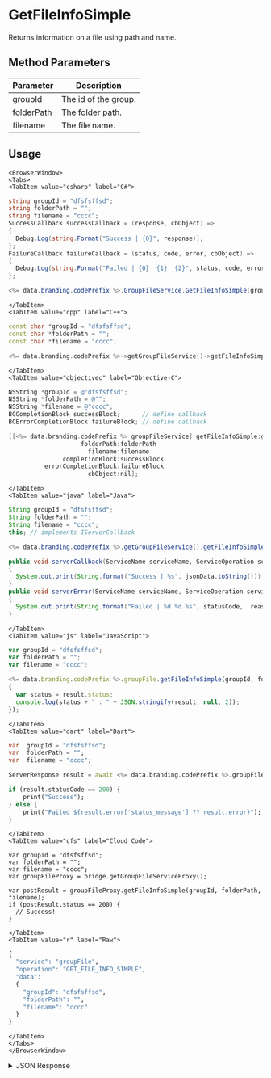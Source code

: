 # GetFileInfoSimple

Returns information on a file using path and name.

<PartialServop service_name="groupFile" operation_name="GET_FILE_INFO_SIMPLE" />

## Method Parameters
Parameter | Description
--------- | -----------
groupId | The id of the group.
folderPath | The folder path.
filename | The file name.

## Usage

```mdx-code-block
<BrowserWindow>
<Tabs>
<TabItem value="csharp" label="C#">
```

```csharp
string groupId = "dfsfsffsd";
string folderPath = "";
string filename = "cccc";
SuccessCallback successCallback = (response, cbObject) =>
{
  Debug.Log(string.Format("Success | {0}", response));
};
FailureCallback failureCallback = (status, code, error, cbObject) =>
{
  Debug.Log(string.Format("Failed | {0}  {1}  {2}", status, code, error));
};

<%= data.branding.codePrefix %>.GroupFileService.GetFileInfoSimple(groupId, folderPath, filename, successCallback, failureCallback);
```

```mdx-code-block
</TabItem>
<TabItem value="cpp" label="C++">
```

```cpp
const char *groupId = "dfsfsffsd";
const char *folderPath = "";
const char *filename = "cccc";

<%= data.branding.codePrefix %>->getGroupFileService()->getFileInfoSimple(groupId, folderPath, filename, this);
```

```mdx-code-block
</TabItem>
<TabItem value="objectivec" label="Objective-C">
```

```objectivec
NSString *groupId = @"dfsfsffsd";
NSString *folderPath = @"";
NSString *filename = @"cccc";
BCCompletionBlock successBlock;      // define callback
BCErrorCompletionBlock failureBlock; // define callback

[[<%= data.branding.codePrefix %> groupFileService] getFileInfoSimple:groupId
                    folderPath:folderPath
                      filename:filename
               completionBlock:successBlock
          errorCompletionBlock:failureBlock
                      cbObject:nil];
```

```mdx-code-block
</TabItem>
<TabItem value="java" label="Java">
```

```java
String groupId = "dfsfsffsd";
String folderPath = "";
String filename = "cccc";
this; // implements IServerCallback

<%= data.branding.codePrefix %>.getGroupFileService().getFileInfoSimple(groupId, folderPath, filename, this);

public void serverCallback(ServiceName serviceName, ServiceOperation serviceOperation, JSONObject jsonData)
{
  System.out.print(String.format("Success | %s", jsonData.toString()));
}
public void serverError(ServiceName serviceName, ServiceOperation serviceOperation, int statusCode, int reasonCode, String jsonError)
{
  System.out.print(String.format("Failed | %d %d %s", statusCode,  reasonCode, jsonError.toString()));
}
```

```mdx-code-block
</TabItem>
<TabItem value="js" label="JavaScript">
```

```javascript
var groupId = "dfsfsffsd";
var folderPath = "";
var filename = "cccc";

<%= data.branding.codePrefix %>.groupFile.getFileInfoSimple(groupId, folderPath, filename, result =>
{
  var status = result.status;
  console.log(status + " : " + JSON.stringify(result, null, 2));
});
```

```mdx-code-block
</TabItem>
<TabItem value="dart" label="Dart">
```

```dart
var  groupId = "dfsfsffsd";
var  folderPath = "";
var  filename = "cccc";

ServerResponse result = await <%= data.branding.codePrefix %>.groupFileService.getFileInfoSimple(groupId:groupId, folderPath:folderPath, filename:filename);

if (result.statusCode == 200) {
    print("Success");
} else {
    print("Failed ${result.error['status_message'] ?? result.error}");
}
```

```mdx-code-block
</TabItem>
<TabItem value="cfs" label="Cloud Code">
```

```cfscript
var groupId = "dfsfsffsd";
var folderPath = "";
var filename = "cccc";
var groupFileProxy = bridge.getGroupFileServiceProxy();

var postResult = groupFileProxy.getFileInfoSimple(groupId, folderPath, filename);
if (postResult.status == 200) {
  // Success!
}
```

```mdx-code-block
</TabItem>
<TabItem value="r" label="Raw">
```

```r
{
  "service": "groupFile",
  "operation": "GET_FILE_INFO_SIMPLE",
  "data":
  {
    "groupId": "dfsfsffsd",
    "folderPath": "",
    "filename": "cccc"
  }
}
```

```mdx-code-block
</TabItem>
</Tabs>
</BrowserWindow>
```

<details>
<summary>JSON Response</summary>

```json
{
  "data": {
    "fileDetails": {
      "treeId": "d9e937cc-750f-4414-962c-838f1af3f34a",
      "fileName": "glog.json",
      "fileSize": 7051,
      "dateUploaded": 1677183768000,
      "etag": "08c580b36ee79773bfec4a3c51bd1b64",
      "acl": {
        "member": 2,
        "other": 0
      },
      "version": 1,
      "url": "https://api.internal.braincloudservers.com/groupfiles/bc/g/23782/gr/2bf538d1-19ea-4e14-9862-f979215e09b7/d9e937cc-750f-4414-962c-838f1af3f34a/6d938c22-3b8c-4b99-a913-2edafed71a83/V1/glog.json",
      "fileId": "6d938c22-3b8c-4b99-a913-2edafed71a83"
    },
    "groupId": "2bf538d1-19ea-4e14-9862-f979215e09b7"
  },
  "status": 200
}
```
</details>

